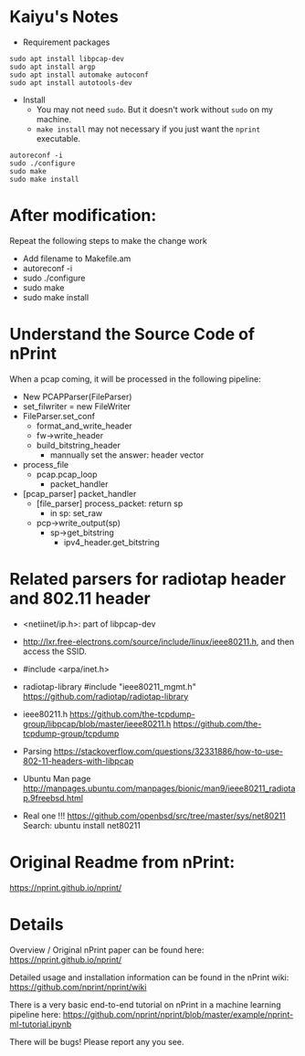# Kaiyu's Notes

- Requirement packages
```shell
sudo apt install libpcap-dev
sudo apt install argp
sudo apt install automake autoconf
sudo apt install autotools-dev 
```

- Install
  - You may not need `sudo`. But it doesn't work without `sudo` on my machine.
  - `make install` may not necessary if you just want the `nprint` executable.
```
autoreconf -i
sudo ./configure
sudo make
sudo make install
```

# After modification:
Repeat the following steps to make the change work
- Add filename to Makefile.am
- autoreconf -i
- sudo ./configure
- sudo make
- sudo make install

# Understand the Source Code of nPrint
When a pcap coming, it will be processed in the following pipeline:
- New PCAPParser(FileParser)
- set_filwriter = new FileWriter
- FileParser.set_conf
  - format_and_write_header
  - fw->write_header
  - build_bitstring_header
    - mannually set the answer: header vector
- process_file
  - pcap.pcap_loop
    - packet_handler
- [pcap_parser] packet_handler
  - [file_parser] process_packet: return sp
    - in sp: set_raw
  - pcp->write_output(sp)
    - sp->get_bitstring
      - ipv4_header.get_bitstring



# Related parsers for radiotap header and 802.11 header

- <netiinet/ip.h>: part of libpcap-dev

- http://lxr.free-electrons.com/source/include/linux/ieee80211.h, and then access the SSID.

- #include <arpa/inet.h>

- radiotap-library
#include "ieee80211_mgmt.h"
https://github.com/radiotap/radiotap-library

- ieee80211.h
https://github.com/the-tcpdump-group/libpcap/blob/master/ieee80211.h
https://github.com/the-tcpdump-group/tcpdump

- Parsing
https://stackoverflow.com/questions/32331886/how-to-use-802-11-headers-with-libpcap


- Ubuntu Man page
http://manpages.ubuntu.com/manpages/bionic/man9/ieee80211_radiotap.9freebsd.html

- Real one !!!
https://github.com/openbsd/src/tree/master/sys/net80211
Search: ubuntu install net80211






# Original Readme from nPrint: 

https://nprint.github.io/nprint/

# Details
Overview / Original nPrint paper can be found here: https://nprint.github.io/nprint/

Detailed usage and installation information can be found in the nPrint wiki: https://github.com/nprint/nprint/wiki

There is a very basic end-to-end tutorial on nPrint in a machine learning pipeline here: https://github.com/nprint/nprint/blob/master/example/nprint-ml-tutorial.ipynb

There will be bugs! Please report any you see.
